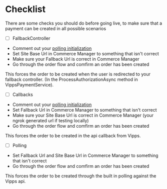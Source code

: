 # Checklist

There are some checks you should do before going live, to make sure that a payment can be created in all possible scenarios

 - [ ] FallbackController
  - Comment out your [polling initialization](configure.md#polling)
  - Set Site Base Url in Commerce Manager to something that isn't correct
  - Make sure your Fallback Url is correct in Commerce Manager
  - Go through the order flow and comfirm an order has been created
  
  This forces the order to be created when the user is redirected to your fallback controller. (In the ProcessAuthorizationAsync method in VippsPaymentService).
  
  
 - [ ] Callbacks
  - Comment out your [polling initialization](configure.md#polling)
  - Set Fallback Url in Commerce Manager to something that isn't correct
  - Make sure your Site Base Url is correct in Commerce Manager (your ngrok generated url if testing locally)
  - Go through the order flow and comfirm an order has been created
  
  This forces the order to be created in the api callback from Vipps.
  
  
  - [ ] Polling
  - Set Fallback Url and Site Base Url in Commerce Manager to something that isn't correct
  - Go through the order flow and comfirm an order has been created
  
  This forces the order to be created through the built in polling against the Vipps api.